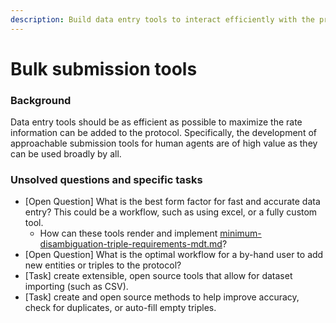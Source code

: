 ```yaml
---
description: Build data entry tools to interact efficiently with the protocol.
---
```


# Bulk submission tools

### Background

Data entry tools should be as efficient as possible to maximize the rate information can be added to the protocol. Specifically, the development of approachable submission tools for human agents are of high value as they can be used broadly by all.

### Unsolved questions and specific tasks

* \[Open Question] What is the best form factor for fast and accurate data entry? This could be a workflow, such as using excel, or a fully custom tool.&#x20;
  * How can these tools render and implement [minimum-disambiguation-triple-requirements-mdt.md](../concepts/minimum-disambiguation-triple-requirements-mdt.md "mention")?
* \[Open Question] What is the optimal workflow for a by-hand user to add new entities or triples to the protocol?
* \[Task] create extensible, open source tools that allow for dataset importing (such as CSV).
* \[Task] create and open source methods to help improve accuracy, check for duplicates, or auto-fill empty triples.
